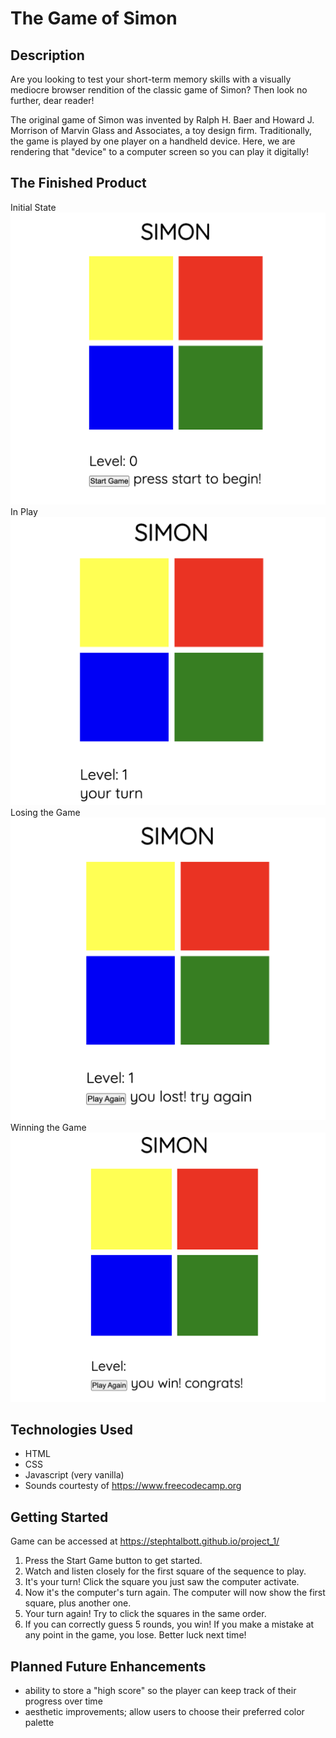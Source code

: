 # The Game of Simon

## Description

Are you looking to test your short-term memory skills with a visually mediocre browser rendition of the classic game of Simon? Then look no further, dear reader! 

The original game of Simon was invented by Ralph H. Baer and Howard J. Morrison of Marvin Glass and Associates, a toy design firm. Traditionally, the game is played by one player on a handheld device. Here, we are rendering that "device" to a computer screen so you can play it digitally! 


## The Finished Product
Initial State 
![starting the game img](/startGameScreenShot.png)
In Play
![playing the game img](/inPlayScreenShot.png)
Losing the Game
![losing the game img](/lossScreenShot.png)
Winning the Game
![winning the game img](/winScreenShot.png)

## Technologies Used
- HTML 
- CSS
- Javascript (very vanilla)
- Sounds courtesty of https://www.freecodecamp.org

## Getting Started
Game can be accessed at https://stephtalbott.github.io/project_1/

1. Press the Start Game button to get started. 
2. Watch and listen closely for the first square of the sequence to play.
3. It's your turn! Click the square you just saw the computer activate. 
4. Now it's the computer's turn again. The computer will now show the first square, plus another one. 
5. Your turn again! Try to click the squares in the same order. 
6. If you can correctly guess 5 rounds, you win! If you make a mistake at any point in the game, you lose. Better luck next time! 

## Planned Future Enhancements 
- ability to store a "high score" so the player can keep track of their progress over time 
- aesthetic improvements; allow users to choose their preferred color palette 

